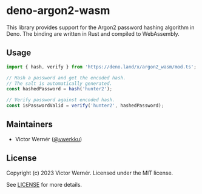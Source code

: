 # deno-argon2-wasm

This library provides support for the Argon2 password hashing algorithm in Deno. The binding are written in Rust and compiled to WebAssembly.

## Usage

```typescript
import { hash, verify } from 'https://deno.land/x/argon2_wasm/mod.ts';

// Hash a password and get the encoded hash.
// The salt is automatically generated.
const hashedPassword = hash('hunter2');

// Verify password against encoded hash.
const isPasswordValid = verify('hunter2', hashedPassword);
```

## Maintainers

- Victor Wernér ([@vwerkku](https://github.com/vwerkku))

## License

Copyright (c) 2023 Victor Wernér. Licensed under the MIT license.

See [LICENSE](LICENSE) for more details.

